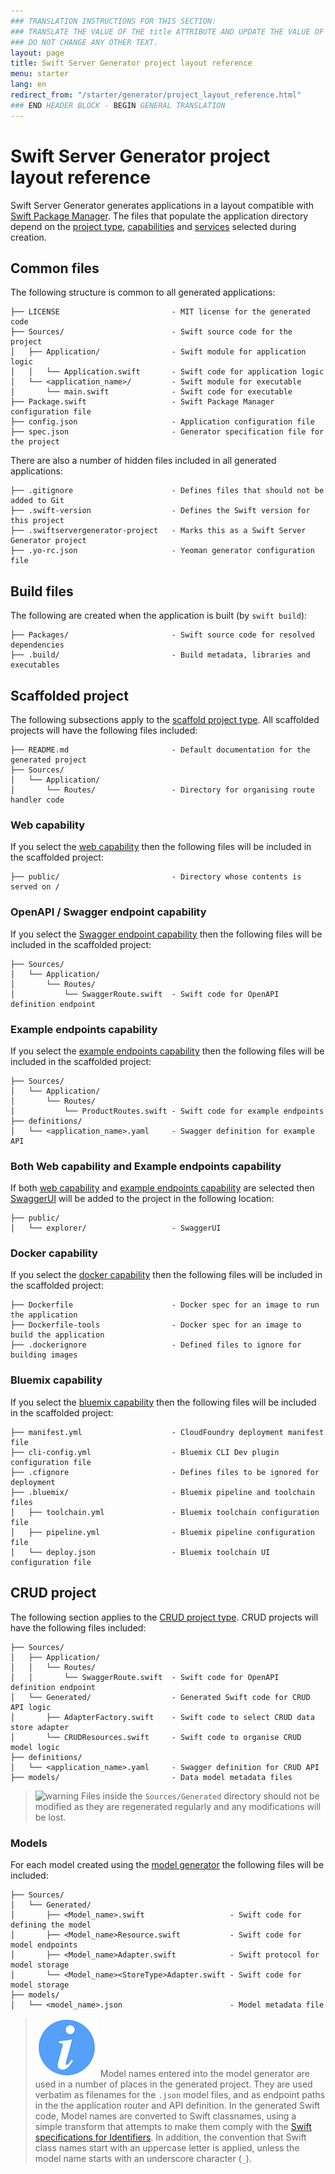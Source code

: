 ```yaml
---
### TRANSLATION INSTRUCTIONS FOR THIS SECTION:
### TRANSLATE THE VALUE OF THE title ATTRIBUTE AND UPDATE THE VALUE OF THE lang ATTRIBUTE.
### DO NOT CHANGE ANY OTHER TEXT.
layout: page
title: Swift Server Generator project layout reference
menu: starter
lang: en
redirect_from: "/starter/generator/project_layout_reference.html"
### END HEADER BLOCK - BEGIN GENERAL TRANSLATION
---
```


<div class="titleBlock">
	<h1>Swift Server Generator project layout reference</h1>
</div>

Swift Server Generator generates applications in a layout compatible with [Swift Package Manager](LINK).
The files that populate the application directory depend on the [project type](core_concepts.html#project_type),
[capabilities](core_concepts.html#capabilities) and [services](core_concepts.html#services) selected during creation.

## Common files

The following structure is common to all generated applications:

```
├── LICENSE                         - MIT license for the generated code
├── Sources/                        - Swift source code for the project
│   ├── Application/                - Swift module for application logic
│   │   └── Application.swift       - Swift code for application logic
│   └── <application_name>/         - Swift module for executable
│       └── main.swift              - Swift code for executable
├── Package.swift                   - Swift Package Manager configuration file
├── config.json                     - Application configuration file
├── spec.json                       - Generator specification file for the project
```

There are also a number of hidden files included in all generated applications:

```
├── .gitignore                      - Defines files that should not be added to Git
├── .swift-version                  - Defines the Swift version for this project
├── .swiftservergenerator-project   - Marks this as a Swift Server Generator project
├── .yo-rc.json                     - Yeoman generator configuration file
```

## Build files

The following are created when the application is built (by `swift build`):

```
├── Packages/                       - Swift source code for resolved dependencies
├── .build/                         - Build metadata, libraries and executables
```

## Scaffolded project

The following subsections apply to the [scaffold project type](core_concepts.html#scaffold).
All scaffolded projects will have the following files included:

```
├── README.md                       - Default documentation for the generated project
├── Sources/
│   └── Application/
│       └── Routes/                 - Directory for organising route handler code
```

### Web capability

If you select the [web capability](core_concepts.html#web_capability) then the following
files will be included in the scaffolded project:

```
├── public/                         - Directory whose contents is served on /
```

### OpenAPI / Swagger endpoint capability

If you select the [Swagger endpoint capability](core_concepts.html#swagger_endpoint_capability) then the following
files will be included in the scaffolded project:

```
├── Sources/
│   └── Application/
│       └── Routes/
│           └── SwaggerRoute.swift  - Swift code for OpenAPI definition endpoint
```

### Example endpoints capability

If you select the [example endpoints capability](core_concepts.html#example_endpoints_capability) then the following
files will be included in the scaffolded project:

```
├── Sources/
│   └── Application/
│       └── Routes/
│           └── ProductRoutes.swift - Swift code for example endpoints
├── definitions/
│   └── <application_name>.yaml     - Swagger definition for example API
```

### Both Web capability and Example endpoints capability

If both [web capability](core_concepts.html#web_capability) and
[example endpoints capability](core_concepts.html#example_endpoints_capability) are
selected then [SwaggerUI](LINK) will be added to the project in the following location:

```
├── public/
│   └── explorer/                   - SwaggerUI
```

### Docker capability

If you select the [docker capability](core_concepts.html#docker_capability) then the following
files will be included in the scaffolded project:

```
├── Dockerfile                      - Docker spec for an image to run the application
├── Dockerfile-tools                - Docker spec for an image to build the application
├── .dockerignore                   - Defined files to ignore for building images
```

### Bluemix capability

If you select the [bluemix capability](core_concepts.html#bluemix_capability) then the following
files will be included in the scaffolded project:

```
├── manifest.yml                    - CloudFoundry deployment manifest file
├── cli-config.yml                  - Bluemix CLI Dev plugin configuration file
├── .cfignore                       - Defines files to be ignored for deployment
├── .bluemix/                       - Bluemix pipeline and toolchain files
│   ├── toolchain.yml               - Bluemix toolchain configuration file
│   ├── pipeline.yml                - Bluemix pipeline configuration file
│   └── deploy.json                 - Bluemix toolchain UI configuration file
```

## CRUD project

The following section applies to the [CRUD project type](core_concepts.html#scaffold).
CRUD projects will have the following files included:

```
├── Sources/
│   ├── Application/
│   │   └── Routes/
│   │       └── SwaggerRoute.swift  - Swift code for OpenAPI definition endpoint
│   └── Generated/                  - Generated Swift code for CRUD API logic
│       ├── AdapterFactory.swift    - Swift code to select CRUD data store adapter
│       └── CRUDResources.swift     - Swift code to organise CRUD model logic
├── definitions/
│   └── <application_name>.yaml     - Swagger definition for CRUD API
├── models/                         - Data model metadata files
```

> ![warning] Files inside the `Sources/Generated` directory should not be modified as
they are regenerated regularly and any modifications will be lost.

### Models

For each model created using the [model generator](command_line_tools.html#model-generator)
the following files will be included:

```
├── Sources/
│   └── Generated/
│       ├── <Model_name>.swift                   - Swift code for defining the model
│       ├── <Model_name>Resource.swift           - Swift code for model endpoints
│       ├── <Model_name>Adapter.swift            - Swift protocol for model storage
│       └── <Model_name><StoreType>Adapter.swift - Swift code for model storage
├── models/
│   └── <model_name>.json                        - Model metadata file
```

> ![info] Model names entered into the model generator are used in a number of places in the generated project. They are used verbatim as filenames for the `.json` model files, and as endpoint paths in the the application router and API definition. In the generated Swift code, Model names are converted to Swift classnames, using a simple transform that attempts to make them comply with the [Swift specifications for Identifiers](https://developer.apple.com/library/content/documentation/Swift/Conceptual/Swift_Programming_Language/LexicalStructure.html#//apple_ref/doc/uid/TP40014097-CH30-ID410). In addition, the convention that Swift class names start with an uppercase letter is applied, unless the model name starts with an underscore character (`_`).

[info]: ../../../assets/info-blue.png
[tip]: ../../../assets/lightbulb-yellow.png
[warning]: ../../../assets/warning-red.png

